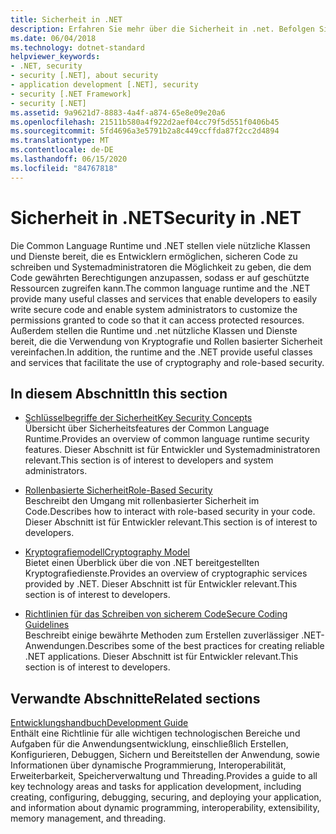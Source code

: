 ```yaml
---
title: Sicherheit in .NET
description: Erfahren Sie mehr über die Sicherheit in .net. Befolgen Sie die Links, in denen wichtige Sicherheitskonzepte, rollenbasierte Sicherheit, kryptografiemodelle und Richtlinien für sicheres Programmieren beschrieben werden.
ms.date: 06/04/2018
ms.technology: dotnet-standard
helpviewer_keywords:
- .NET, security
- security [.NET], about security
- application development [.NET], security
- security [.NET Framework]
- security [.NET]
ms.assetid: 9a9621d7-8883-4a4f-a874-65e8e09e20a6
ms.openlocfilehash: 21511b580a4f922d2aef04cc79f5d551f0406b45
ms.sourcegitcommit: 5fd4696a3e5791b2a8c449ccffda87f2cc2d4894
ms.translationtype: MT
ms.contentlocale: de-DE
ms.lasthandoff: 06/15/2020
ms.locfileid: "84767818"
---
```

# <a name="security-in-net"></a><span data-ttu-id="d54c4-104">Sicherheit in .NET</span><span class="sxs-lookup"><span data-stu-id="d54c4-104">Security in .NET</span></span>

<span data-ttu-id="d54c4-105">Die Common Language Runtime und .NET stellen viele nützliche Klassen und Dienste bereit, die es Entwicklern ermöglichen, sicheren Code zu schreiben und Systemadministratoren die Möglichkeit zu geben, die dem Code gewährten Berechtigungen anzupassen, sodass er auf geschützte Ressourcen zugreifen kann.</span><span class="sxs-lookup"><span data-stu-id="d54c4-105">The common language runtime and the .NET provide many useful classes and services that enable developers to easily write secure code and enable system administrators to customize the permissions granted to code so that it can access protected resources.</span></span> <span data-ttu-id="d54c4-106">Außerdem stellen die Runtime und .net nützliche Klassen und Dienste bereit, die die Verwendung von Kryptografie und Rollen basierter Sicherheit vereinfachen.</span><span class="sxs-lookup"><span data-stu-id="d54c4-106">In addition, the runtime and the .NET provide useful classes and services that facilitate the use of cryptography and role-based security.</span></span>

## <a name="in-this-section"></a><span data-ttu-id="d54c4-107">In diesem Abschnitt</span><span class="sxs-lookup"><span data-stu-id="d54c4-107">In this section</span></span>

- [<span data-ttu-id="d54c4-108">Schlüsselbegriffe der Sicherheit</span><span class="sxs-lookup"><span data-stu-id="d54c4-108">Key Security Concepts</span></span>](key-security-concepts.md)  
<span data-ttu-id="d54c4-109">Übersicht über Sicherheitsfeatures der Common Language Runtime.</span><span class="sxs-lookup"><span data-stu-id="d54c4-109">Provides an overview of common language runtime security features.</span></span> <span data-ttu-id="d54c4-110">Dieser Abschnitt ist für Entwickler und Systemadministratoren relevant.</span><span class="sxs-lookup"><span data-stu-id="d54c4-110">This section is of interest to developers and system administrators.</span></span>

- [<span data-ttu-id="d54c4-111">Rollenbasierte Sicherheit</span><span class="sxs-lookup"><span data-stu-id="d54c4-111">Role-Based Security</span></span>](role-based-security.md)  
<span data-ttu-id="d54c4-112">Beschreibt den Umgang mit rollenbasierter Sicherheit im Code.</span><span class="sxs-lookup"><span data-stu-id="d54c4-112">Describes how to interact with role-based security in your code.</span></span> <span data-ttu-id="d54c4-113">Dieser Abschnitt ist für Entwickler relevant.</span><span class="sxs-lookup"><span data-stu-id="d54c4-113">This section is of interest to developers.</span></span>

- [<span data-ttu-id="d54c4-114">Kryptografiemodell</span><span class="sxs-lookup"><span data-stu-id="d54c4-114">Cryptography Model</span></span>](cryptography-model.md)  
<span data-ttu-id="d54c4-115">Bietet einen Überblick über die von .NET bereitgestellten Kryptografiedienste.</span><span class="sxs-lookup"><span data-stu-id="d54c4-115">Provides an overview of cryptographic services provided by .NET.</span></span> <span data-ttu-id="d54c4-116">Dieser Abschnitt ist für Entwickler relevant.</span><span class="sxs-lookup"><span data-stu-id="d54c4-116">This section is of interest to developers.</span></span>

- [<span data-ttu-id="d54c4-117">Richtlinien für das Schreiben von sicherem Code</span><span class="sxs-lookup"><span data-stu-id="d54c4-117">Secure Coding Guidelines</span></span>](secure-coding-guidelines.md)  
<span data-ttu-id="d54c4-118">Beschreibt einige bewährte Methoden zum Erstellen zuverlässiger .NET-Anwendungen.</span><span class="sxs-lookup"><span data-stu-id="d54c4-118">Describes some of the best practices for creating reliable .NET applications.</span></span> <span data-ttu-id="d54c4-119">Dieser Abschnitt ist für Entwickler relevant.</span><span class="sxs-lookup"><span data-stu-id="d54c4-119">This section is of interest to developers.</span></span>

## <a name="related-sections"></a><span data-ttu-id="d54c4-120">Verwandte Abschnitte</span><span class="sxs-lookup"><span data-stu-id="d54c4-120">Related sections</span></span>

[<span data-ttu-id="d54c4-121">Entwicklungshandbuch</span><span class="sxs-lookup"><span data-stu-id="d54c4-121">Development Guide</span></span>](../../framework/development-guide.md)  
<span data-ttu-id="d54c4-122">Enthält eine Richtlinie für alle wichtigen technologischen Bereiche und Aufgaben für die Anwendungsentwicklung, einschließlich Erstellen, Konfigurieren, Debuggen, Sichern und Bereitstellen der Anwendung, sowie Informationen über dynamische Programmierung, Interoperabilität, Erweiterbarkeit, Speicherverwaltung und Threading.</span><span class="sxs-lookup"><span data-stu-id="d54c4-122">Provides a guide to all key technology areas and tasks for application development, including creating, configuring, debugging, securing, and deploying your application, and information about dynamic programming, interoperability, extensibility, memory management, and threading.</span></span>
